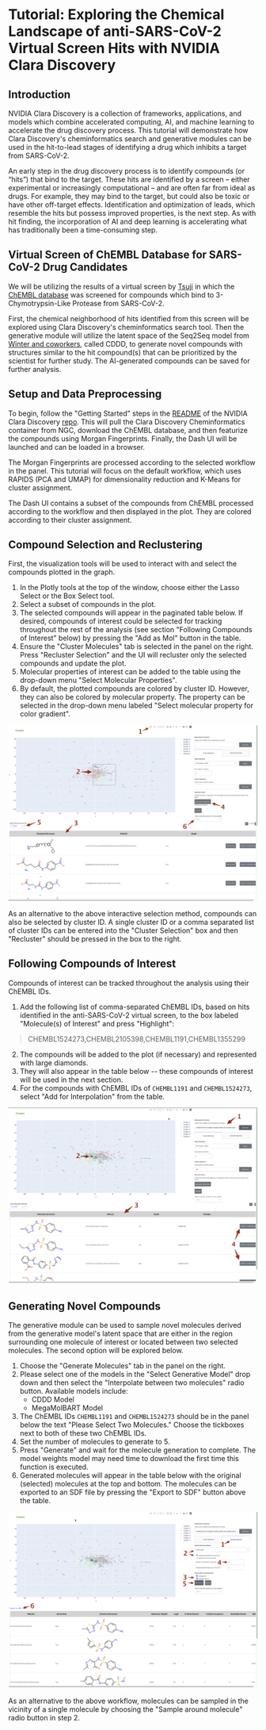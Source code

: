 # Tutorial: Exploring the Chemical Landscape of anti-SARS-CoV-2 Virtual Screen Hits with NVIDIA Clara Discovery

## Introduction

NVIDIA Clara Discovery is a collection of frameworks, applications, and models which combine accelerated computing, AI, and machine learning to accelerate the drug discovery process. This tutorial will demonstrate how Clara Discovery's cheminformatics search and generative modules can be used in the hit-to-lead stages of identifying a drug which inhibits a target from SARS-CoV-2.

An early step in the drug discovery process is to identify compounds (or “hits”) that bind to the target. These hits are identified by a screen – either experimental or increasingly computational – and are often far from ideal as drugs. For example, they may bind to the target, but could also be toxic or have other off-target effects. Identification and optimization of leads, which resemble the hits but possess improved properties, is the next step. As with hit finding, the incorporation of AI and deep learning is accelerating what has traditionally been a time-consuming step.

## Virtual Screen of ChEMBL Database for SARS-CoV-2 Drug Candidates

We will be utilizing the results of a virtual screen by [Tsuji](https://pubmed.ncbi.nlm.nih.gov/32374074/) in which the [ChEMBL database](https://www.ebi.ac.uk/chembl/) was screened for compounds which bind to 3-Chymotrypsin-Like Protease from SARS-CoV-2.

First, the chemical neighborhood of hits identified from this screen will be explored using Clara Discovery's cheminformatics search tool. Then the generative module will utilize the latent space of the Seq2Seq model from [Winter and coworkers](https://github.com/jrwnter/cddd), called CDDD, to generate novel compounds with structures similar to the hit compound(s) that can be prioritized by the scientist for further study. The AI-generated compounds can be saved for further analysis.

## Setup and Data Preprocessing

To begin, follow the "Getting Started" steps in the [README](https://github.com/nvidia/cheminformatics#getting-started) of the NVIDIA Clara Discovery [repo](https://github.com/nvidia/cheminformatics). This will pull the Clara Discovery Cheminformatics container from NGC, download the ChEMBL database, and then featurize the compounds using Morgan Fingerprints. Finally, the Dash UI will be launched and can be loaded in a browser.

The Morgan Fingerprints are processed according to the selected workflow in the panel. This tutorial will focus on the default workflow, which uses RAPIDS (PCA and UMAP) for dimensionality reduction and K-Means for cluster assignment.

The Dash UI contains a subset of the compounds from ChEMBL processed according to the workflow and then displayed in the plot. They are colored according to their cluster assignment.

## Compound Selection and Reclustering

First, the visualization tools will be used to interact with and select the compounds plotted in the graph.

1. In the Plotly tools at the top of the window, choose either the Lasso Select or the Box Select tool.
2. Select a subset of compounds in the plot.
3. The selected compounds will appear in the paginated table below. If desired, compounds of interest could be selected for tracking throughout the rest of the analysis (see section "Following Compounds of Interest" below) by pressing the "Add as Mol" button in the table.
4. Ensure the "Cluster Molecules" tab is selected in the panel on the right. Press "Recluster Selection" and the UI will recluster only the selected compounds and update the plot.
5. Molecular properties of interest can be added to the table using the drop-down menu "Select Molecular Properties".
6. By default, the plotted compounds are colored by cluster ID. However, they can also be colored by molecular property. The property can be selected in the drop-down menu labeled "Select molecular property for color gradient".

![Compound Selection and Reclustering](assets/compound_selection_and_reclustering.png)

As an alternative to the above interactive selection method, compounds can also be selected by cluster ID. A single cluster ID or a comma separated list of cluster IDs can be entered into the "Cluster Selection" box and then "Recluster" should be pressed in the box to the right.

## Following Compounds of Interest

Compounds of interest can be tracked throughout the analysis using their ChEMBL IDs.

1. Add the following list of comma-separated ChEMBL IDs, based on hits identified in the anti-SARS-CoV-2 virtual screen, to the box labeled "Molecule(s) of Interest" and press "Highlight":
> CHEMBL1524273,CHEMBL2105398,CHEMBL1191,CHEMBL1355299
2. The compounds will be added to the plot (if necessary) and represented with large diamonds.
3. They will also appear in the table below -- these compounds of interest will be used in the next section.
4. For the compounds with ChEMBL IDs of `CHEMBL1191` and `CHEMBL1524273`, select "Add for Interpolation" from the table.

![Following Compounds of Interest](assets/following_compounds_of_interest.png)

## Generating Novel Compounds

The generative module can be used to sample novel molecules derived from the generative model's latent space that are either in the region surrounding one molecule of interest or located between two selected molecules. The second option will be explored below.

1. Choose the "Generate Molecules" tab in the panel on the right.
2. Please select one of the models in the "Select Generative Model" drop down and then select the "Interpolate between two molecules" radio button. Available models include:
    - CDDD Model
    - MegaMolBART Model
3. The ChEMBL IDs `CHEMBL1191` and `CHEMBL1524273` should be in the panel below the text "Please Select Two Molecules." Choose the tickboxes next to both of these two ChEMBL IDs.
3. Set the number of molecules to generate to 5.
4. Press "Generate" and wait for the molecule generation to complete. The model weights model may need time to download the first time this function is executed.
5. Generated molecules will appear in the table below with the original (selected) molecules at the top and bottom. The molecules can be exported to an SDF file by pressing the "Export to SDF" button above the table.

![Generating Novel Compounds](assets/generating_novel_compounds.png)

As an alternative to the above workflow, molecules can be sampled in the vicinity of a single molecule by choosing the "Sample around molecule" radio button in step 2.
